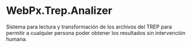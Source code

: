 # WebPx.Trep.Analizer
Sistema para lectura y transformación de los archivos del TREP para permitir a cualquier persona poder obtener los resultados sin intervención humana.
